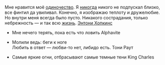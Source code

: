 Мне нравится моё [одиночество](https://citaty.info/topic/odinochestvo). Я [никогда](https://citaty.info/topic/nikogda) никого не подпускал близко, все финтил да увиливал. Конечно, я изображаю теплоту и дружелюбие. Но внутри меня всегда было пусто. Никакого сострадания, только небрежность — и так всю [жизнь](https://citaty.info/topic/zhizn). [Энтони Хопкинс](https://citaty.info/man/entoni-hopkins "Автор цитаты") 

- Мне нечего терять, пока есть что ловить Alphavite
- Молили ведь: беги к ноге  
Любить в ответ — любви-то нет, либидо есть. Тони Раут

- Самые яркие огни, отбрасывают самые темные тени King Charles